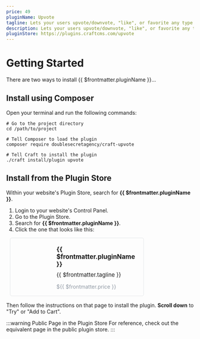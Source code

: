 ```yaml
---
price: 49
pluginName: Upvote
tagline: Lets your users upvote/downvote, "like", or favorite any type of element.
description: Lets your users upvote/downvote, "like", or favorite any type of element.
pluginStore: https://plugins.craftcms.com/upvote
---
```


# Getting Started

There are two ways to install {{ $frontmatter.pluginName }}...

## Install using Composer

<p>Open your terminal and run the following commands:</p>

```shell
# Go to the project directory
cd /path/to/project

# Tell Composer to load the plugin
composer require doublesecretagency/craft-upvote

# Tell Craft to install the plugin
./craft install/plugin upvote
```

## Install from the Plugin Store

Within your website's Plugin Store, search for **{{ $frontmatter.pluginName }}**.

1. Login to your website's Control Panel.
2. Go to the Plugin Store.
3. Search for **{{ $frontmatter.pluginName }}**.
4. Click the one that looks like this:

<div style="
    display: flex;
    padding: 20px 23px 2px;
    border: 1px solid #e3e5e8;
    border-radius: 5px;
    box-sizing: border-box;
    position: relative;
    width: 360px;
    margin: 0 10px;
    font-size: 14px; margin-bottom:16px
">
    <div style="margin-right:20px">
        <img :src="$withBase('/images/icon.svg')" width="100" alt="">
    </div>
    <div>
        <strong style="font-size:17px">{{ $frontmatter.pluginName }}</strong>
        <div style="font-size:15px; margin-top:9px;">{{ $frontmatter.tagline }}</div>
        <p style="color:#8f98a3 !important; font-weight:normal;">${{ $frontmatter.price }}</p>
    </div>
</div>

Then follow the instructions on that page to install the plugin. **Scroll down** to "Try" or "Add to Cart".

:::warning Public Page in the Plugin Store
For reference, check out the <a :href="$frontmatter.pluginStore" target="_blank">equivalent page</a> in the public plugin store.
:::
